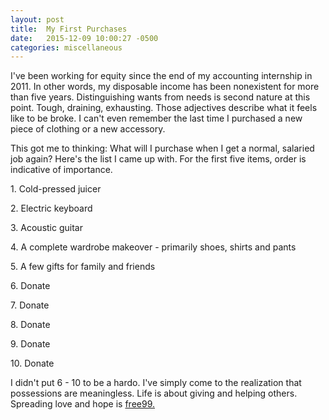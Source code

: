 ```yaml
---
layout: post
title:  My First Purchases
date:   2015-12-09 10:00:27 -0500
categories: miscellaneous
---
```


<p>I've been working for equity since the end of my accounting internship in 2011. In other words, my disposable income has been nonexistent for more than five years. Distinguishing wants from needs is second nature at this point. Tough, draining, exhausting. Those adjectives describe what it feels like to be broke. I can't even remember the last time I purchased a new piece of clothing or a new accessory.</p>

<p>This got me to thinking: What will I purchase when I get a normal, salaried job again? Here's the list I came up with. For the first five items, order is indicative of importance.</p>

<p>1. Cold-pressed juicer</p>
<p>2. Electric keyboard</p>
<p>3. Acoustic guitar</p>
<p>4. A complete wardrobe makeover - primarily shoes, shirts and pants</p>
<p>5. A few gifts for family and friends</p>
<p>6. Donate</p>
<p>7. Donate</p>
<p>8. Donate</p>
<p>9. Donate</p>
<p>10. Donate</p>

<p>I didn't put 6 - 10 to be a hardo. I've simply come to the realization that possessions are meaningless. Life is about giving and helping others. Spreading love and hope is <a href="https://www.youtube.com/watch?v=ylT16QB6Uig#t=0m28s">free99.</a></p>
